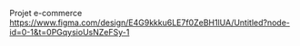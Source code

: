 Projet e-commerce
https://www.figma.com/design/E4G9kkku6LE7f0ZeBH1lUA/Untitled?node-id=0-1&t=0PGqysioUsNZeFSy-1
